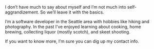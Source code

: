 ---
---
I don’t have much to say about myself and I’m not much into self-aggrandizement. So we’ll leave it with the basics.

I’m a software developer in the Seattle area with hobbies like hiking and photography.  In the past I've enjoyed 
learning about cooking, home brewing, collecting liquor (mostly scotch), and skeet shooting.

If you want to know more, I’m sure you can dig up my contact info.
